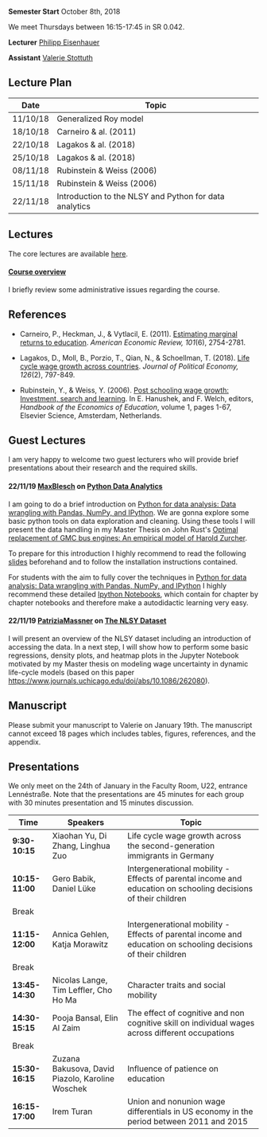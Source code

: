 
**Semester Start** October 8th, 2018

We meet Thursdays between 16:15-17:45 in SR 0.042.

**Lecturer** [Philipp Eisenhauer](https://peisenha.github.io/build/html/index.html)

**Assistant** [Valerie Stottuth](https://github.com/vstottuth)

## Lecture Plan

| Date      | Topic                                                  |
| ----------| ------------------------------------------------------ |
| 11/10/18  | Generalized Roy model                                  |
| 18/10/18  | Carneiro & al. (2011)                                  |
| 22/10/18  | Lagakos & al. (2018)                                   |
| 25/10/18  | Lagakos & al. (2018)                                   |
| 08/11/18  | Rubinstein & Weiss (2006)                              |
| 15/11/18  | Rubinstein & Weiss (2006)                              |
| 22/11/18  | Introduction to the NLSY and Python for data analytics |

## Lectures

The core lectures are available [here](https://github.com/HumanCapitalAnalysis/seminar/blob/master/README.md).

#### [Course overview](https://github.com/HumanCapitalAnalysis/seminar/blob/master/iterations/bonn_ws_2018/00_course_outline.pdf)

I briefly review some administrative issues regarding the course.

## References

* Carneiro, P., Heckman, J., & Vytlacil, E. (2011). [Estimating marginal returns to education](https://www.aeaweb.org/articles?id=10.1257/aer.101.6.2754). *American Economic Review, 101*(6), 2754-2781.

* Lagakos, D., Moll, B., Porzio, T., Qian, N., & Schoellman, T. (2018). [Life cycle wage growth across countries](https://www.journals.uchicago.edu/doi/abs/10.1086/696225?mobileUi=0). *Journal of Political Economy, 126*(2), 797-849.


* Rubinstein, Y., & Weiss, Y. (2006). [Post schooling wage growth: Investment, search and learning](https://www.sciencedirect.com/science/article/pii/S1574069206010014). In E. Hanushek, and F. Welch, editors, *Handbook of the Economics of Education*, volume 1, pages 1-67, Elsevier Science, Amsterdam, Netherlands.


## Guest Lectures

I am very happy to welcome two guest lecturers who will provide brief presentations about their research and the required skills.

#### 22/11/19 [MaxBlesch](https://github.com/MaxBlesch) on [Python Data Analytics](https://giphy.com/gifs/13HgwGsXF0aiGY/html5)

I am going to do a brief introduction on [Python for data analysis: Data wrangling with Pandas, NumPy, and IPython](https://www.amazon.de/Python-Data-Analysis-Wrangling-IPython/dp/1491957662). We are gonna explore some basic python tools on data exploration and cleaning. Using these tools I will present the data handling in my Master Thesis on John Rust's [Optimal replacement of GMC bus engines: An empirical model of Harold Zurcher](https://www.jstor.org/stable/1911259?seq=1#page_scan_tab_contents).

To prepare for this introduction I highly recommend to read the following [slides](https://github.com/HumanCapitalAnalysis/seminar/blob/master/slides_guests/Introduction_python.pdf) beforehand and to follow the installation instructions contained.

For students with the aim to fully cover the techniques in [Python for data analysis: Data wrangling with Pandas, NumPy, and IPython](https://www.amazon.de/Python-Data-Analysis-Wrangling-IPython/dp/1491957662) I highly recommend these detailed [Ipython Notebooks](https://github.com/wesm/pydata-book), which contain for chapter by chapter notebooks and therefore make a autodidactic learning very easy.


#### 22/11/19 [PatriziaMassner](https://github.com/PatriziaMassner) on [The NLSY Dataset](https://github.com/HumanCapitalAnalysis/seminar/blob/master/slides_guests/Introduction_nlsy.pdf)

I will present an overview of the NLSY dataset including an introduction of accessing the data. In a next step, I will show how to perform some basic regressions, density plots, and heatmap plots in the Jupyter Notebook motivated by my Master thesis on modeling wage uncertainty in dynamic life-cycle models (based on this paper https://www.journals.uchicago.edu/doi/abs/10.1086/262080).

## Manuscript

Please submit your manuscript to Valerie on January 19th. The manuscript cannot exceed 18 pages which includes tables, figures, references, and the appendix.

## Presentations

We only meet on the 24th of January in the Faculty Room, U22, entrance Lennéstraße. Note that the presentations are 45 minutes for each group with 30 minutes presentation and 15 minutes discussion.

| Time         | Speakers      | Topic        |
| ------------ | ------------ | ------------ |
| **9:30-10:15** | Xiaohan Yu, Di Zhang, Linghua Zuo | Life cycle wage growth across the second-generation immigrants in Germany |
| **10:15-11:00** | Gero Babik, Daniel Lüke | Intergenerational mobility - Effects of parental income and education on schooling decisions of their children |
| Break |  |  |
| **11:15-12:00** | Annica Gehlen, Katja Morawitz | Intergenerational mobility - Effects of parental income and education on schooling decisions of their children |
| Break |  |  |
| **13:45-14:30** | Nicolas Lange, Tim Leffler, Cho Ho Ma | Character traits and social mobility |
| **14:30-15:15** | Pooja Bansal, Elin Al Zaim | The effect of cognitive and non cognitive skill on individual wages across different occupations |
| Break |  |  |
| **15:30-16:15** | Zuzana Bakusova, David Piazolo, Karoline Woschek | Influence of patience on education |
| **16:15-17:00** | Irem Turan | Union and nonunion wage differentials in US economy in the period between 2011 and 2015 |
